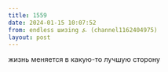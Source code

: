 ```yaml
---
title: 1559
date: 2024-01-15 10:07:52
from: endless шизing ⍼ (channel1162404975)
layout: post
---
```


жизнь меняется в какую-то лучшую сторону
